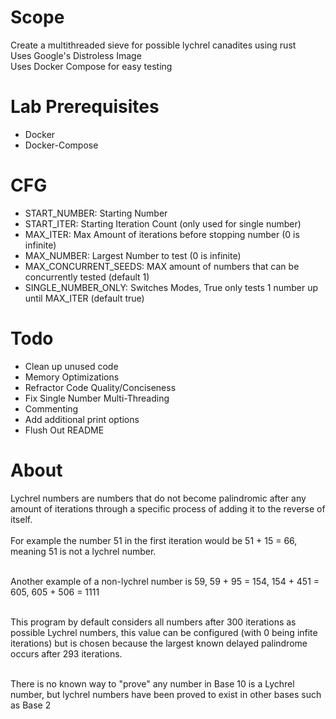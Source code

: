 # Scope
Create a multithreaded sieve for possible lychrel canadites using rust<br>
Uses Google's Distroless Image<br>
Uses Docker Compose for easy testing
# Lab Prerequisites
- Docker
- Docker-Compose
# CFG
- START_NUMBER: Starting Number
- START_ITER: Starting Iteration Count (only used for single number)
- MAX_ITER: Max Amount of iterations before stopping number (0 is infinite)
- MAX_NUMBER: Largest Number to test (0 is infinite)
- MAX_CONCURRENT_SEEDS: MAX amount of numbers that can be concurrently tested (default 1)
- SINGLE_NUMBER_ONLY: Switches Modes, True only tests 1 number up until MAX_ITER (default true)
# Todo
- Clean up unused code
- Memory Optimizations
- Refractor Code Quality/Conciseness
- Fix Single Number Multi-Threading
- Commenting
- Add additional print options
- Flush Out README
# About
Lychrel numbers are numbers that do not become palindromic after any amount of iterations through a specific process of adding it to the reverse of itself.<br><br>
For example the number 51 in the first iteration would be 51 + 15 = 66, meaning 51 is not a lychrel number.<br><br>

Another example of a non-lychrel number is 59, 59 + 95 = 154, 154 + 451 = 605, 605 + 506 = 1111<br><br>

This program by default considers all numbers after 300 iterations as possible Lychrel numbers, this value can be configured (with 0 being infite iterations) but is chosen because the largest known delayed palindrome occurs after 293 iterations.<br><br>

There is no known way to "prove" any number in Base 10 is a Lychrel number, but lychrel numbers have been proved to exist in other bases such as Base 2